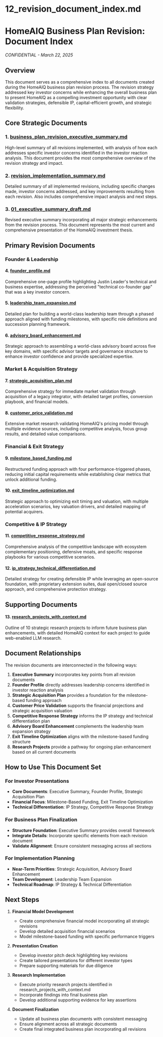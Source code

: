 # 12_revision_document_index.md

# HomeAIQ Business Plan Revision: Document Index
*CONFIDENTIAL - March 22, 2025*

## Overview

This document serves as a comprehensive index to all documents created during the HomeAIQ business plan revision process. The revision strategy addressed key investor concerns while enhancing the overall business plan to present HomeAIQ as a compelling investment opportunity with clear validation strategies, defensible IP, capital-efficient growth, and strategic flexibility.

## Core Strategic Documents

### 1. [business_plan_revision_executive_summary.md](business_plan_revision_executive_summary.md)
High-level summary of all revisions implemented, with analysis of how each addresses specific investor concerns identified in the investor reaction analysis. This document provides the most comprehensive overview of the revision strategy and impact.

### 2. [revision_implementation_summary.md](revision_implementation_summary.md)
Detailed summary of all implemented revisions, including specific changes made, investor concerns addressed, and key improvements resulting from each revision. Also includes comprehensive impact analysis and next steps.

### 3. [01_executive_summary_draft.md](01_executive_summary_draft.md)
Revised executive summary incorporating all major strategic enhancements from the revision process. This document represents the most current and comprehensive presentation of the HomeAIQ investment thesis.

## Primary Revision Documents

### Founder & Leadership

#### 4. [founder_profile.md](founder_profile.md)
Comprehensive one-page profile highlighting Justin Leader's technical and business expertise, addressing the perceived "technical co-founder gap" that was a key investor concern.

#### 5. [leadership_team_expansion.md](leadership_team_expansion.md)
Detailed plan for building a world-class leadership team through a phased approach aligned with funding milestones, with specific role definitions and succession planning framework.

#### 6. [advisory_board_enhancement.md](advisory_board_enhancement.md)
Strategic approach to assembling a world-class advisory board across five key domains, with specific advisor targets and governance structure to enhance investor confidence and provide specialized expertise.

### Market & Acquisition Strategy

#### 7. [strategic_acquisition_plan.md](strategic_acquisition_plan.md)
Comprehensive strategy for immediate market validation through acquisition of a legacy integrator, with detailed target profiles, conversion playbook, and financial models.

#### 8. [customer_price_validation.md](customer_price_validation.md)
Extensive market research validating HomeAIQ's pricing model through multiple evidence sources, including competitive analysis, focus group results, and detailed value comparisons.

### Financial & Exit Strategy

#### 9. [milestone_based_funding.md](milestone_based_funding.md)
Restructured funding approach with four performance-triggered phases, reducing initial capital requirements while establishing clear metrics that unlock additional funding.

#### 10. [exit_timeline_optimization.md](exit_timeline_optimization.md)
Strategic approach to optimizing exit timing and valuation, with multiple acceleration scenarios, key valuation drivers, and detailed mapping of potential acquirers.

### Competitive & IP Strategy

#### 11. [competitive_response_strategy.md](competitive_response_strategy.md)
Comprehensive analysis of the competitive landscape with ecosystem complementary positioning, defensive moats, and specific response playbooks for various competitive scenarios.

#### 12. [ip_strategy_technical_differentiation.md](ip_strategy_technical_differentiation.md)
Detailed strategy for creating defensible IP while leveraging an open-source foundation, with proprietary extension suites, dual open/closed source approach, and comprehensive protection strategy.

## Supporting Documents

#### 13. [research_projects_with_context.md](research_projects_with_context.md)
Outline of 10 strategic research projects to inform future business plan enhancements, with detailed HomeAIQ context for each project to guide web-enabled LLM research.

## Document Relationships

The revision documents are interconnected in the following ways:

1. **Executive Summary** incorporates key points from all revision documents
2. **Founder Profile** directly addresses leadership concerns identified in investor reaction analysis
3. **Strategic Acquisition Plan** provides a foundation for the milestone-based funding approach
4. **Customer Price Validation** supports the financial projections and strategic acquisition valuation
5. **Competitive Response Strategy** informs the IP strategy and technical differentiation plan
6. **Advisory Board Enhancement** complements the leadership team expansion strategy
7. **Exit Timeline Optimization** aligns with the milestone-based funding structure
8. **Research Projects** provide a pathway for ongoing plan enhancement based on all current documents

## How to Use This Document Set

### For Investor Presentations
- **Core Documents**: Executive Summary, Founder Profile, Strategic Acquisition Plan
- **Financial Focus**: Milestone-Based Funding, Exit Timeline Optimization
- **Technical Differentiation**: IP Strategy, Competitive Response Strategy

### For Business Plan Finalization
- **Structure Foundation**: Executive Summary provides overall framework
- **Integrate Details**: Incorporate specific elements from each revision document
- **Validate Alignment**: Ensure consistent messaging across all sections

### For Implementation Planning
- **Near-Term Priorities**: Strategic Acquisition, Advisory Board Enhancement
- **Team Development**: Leadership Team Expansion
- **Technical Roadmap**: IP Strategy & Technical Differentiation

## Next Steps

1. **Financial Model Development**
   - Create comprehensive financial model incorporating all strategic revisions
   - Develop detailed acquisition financial scenarios
   - Model milestone-based funding with specific performance triggers

2. **Presentation Creation**
   - Develop investor pitch deck highlighting key revisions
   - Create tailored presentations for different investor types
   - Prepare supporting materials for due diligence

3. **Research Implementation**
   - Execute priority research projects identified in research_projects_with_context.md
   - Incorporate findings into final business plan
   - Develop additional supporting evidence for key assertions

4. **Document Finalization**
   - Update all business plan documents with consistent messaging
   - Ensure alignment across all strategic documents
   - Create final integrated business plan incorporating all revisions